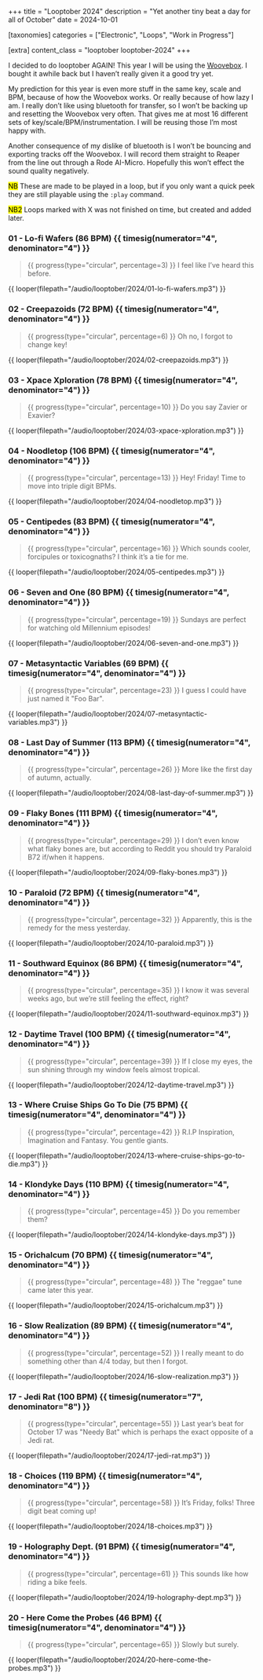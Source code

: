 +++
title = "Looptober 2024"
description = "Yet another tiny beat a day for all of October"
date = 2024-10-01

[taxonomies]
categories = ["Electronic", "Loops", "Work in Progress"]

[extra]
content_class = "looptober looptober-2024"
+++

I decided to do looptober AGAIN! This year I will be using the [Woovebox](https://www.woovebox.com/). I bought it awhile back but I haven’t really given it a good try yet.

My prediction for this year is even more stuff in the same key, scale and BPM, because of how the Woovebox works. Or really because of how lazy I am. I really don’t like using bluetooth for transfer, so I won’t be backing up and resetting the Woovebox very often. That gives me at most 16 different sets of key/scale/BPM/instrumentation. I will be reusing those I’m most happy with.

Another consequence of my dislike of bluetooth is I won’t be bouncing and exporting tracks off the Woovebox. I will record them straight to Reaper from the line out through a Rode AI-Micro. Hopefully this won’t effect the sound quality negatively.

<mark class="arrow">NB</mark> These are made to be played in a loop, but if you only want a quick peek they are still playable using the `:play` command.

<mark class="arrow">NB2</mark> Loops marked with X was not finished on time, but created and added later.

### 01 - Lo-fi Wafers (86 BPM) {{ timesig(numerator="4", denominator="4") }}

> {{ progress(type="circular", percentage=3) }}
> I feel like I’ve heard this before.

{{ looper(filepath="/audio/looptober/2024/01-lo-fi-wafers.mp3") }}

### 02 - Creepazoids (72 BPM) {{ timesig(numerator="4", denominator="4") }}

> {{ progress(type="circular", percentage=6) }}
> Oh no, I forgot to change key!

{{ looper(filepath="/audio/looptober/2024/02-creepazoids.mp3") }}

### 03 - Xpace Xploration (78 BPM) {{ timesig(numerator="4", denominator="4") }}

> {{ progress(type="circular", percentage=10) }}
> Do you say Zavier or Exavier?

{{ looper(filepath="/audio/looptober/2024/03-xpace-xploration.mp3") }}

### 04 - Noodletop (106 BPM) {{ timesig(numerator="4", denominator="4") }}

> {{ progress(type="circular", percentage=13) }}
> Hey! Friday! Time to move into triple digit BPMs.

{{ looper(filepath="/audio/looptober/2024/04-noodletop.mp3") }}

### 05 - Centipedes (83 BPM) {{ timesig(numerator="4", denominator="4") }}

> {{ progress(type="circular", percentage=16) }}
> Which sounds cooler, forcipules or toxicognaths? I think it’s a tie for me.

{{ looper(filepath="/audio/looptober/2024/05-centipedes.mp3") }}

### 06 - Seven and One (80 BPM) {{ timesig(numerator="4", denominator="4") }}

> {{ progress(type="circular", percentage=19) }}
> Sundays are perfect for watching old Millennium episodes!

{{ looper(filepath="/audio/looptober/2024/06-seven-and-one.mp3") }}

### 07 - Metasyntactic Variables (69 BPM) {{ timesig(numerator="4", denominator="4") }}

> {{ progress(type="circular", percentage=23) }}
> I guess I could have just named it "Foo Bar".

{{ looper(filepath="/audio/looptober/2024/07-metasyntactic-variables.mp3") }}

### 08 - Last Day of Summer (113 BPM) {{ timesig(numerator="4", denominator="4") }}

> {{ progress(type="circular", percentage=26) }}
> More like the first day of autumn, actually.

{{ looper(filepath="/audio/looptober/2024/08-last-day-of-summer.mp3") }}

### 09 - Flaky Bones (111 BPM) {{ timesig(numerator="4", denominator="4") }}

> {{ progress(type="circular", percentage=29) }}
> I don’t even know what flaky bones are, but according to Reddit you should try Paraloid B72 if/when it happens.

{{ looper(filepath="/audio/looptober/2024/09-flaky-bones.mp3") }}

### 10 - Paraloid (72 BPM) {{ timesig(numerator="4", denominator="4") }}

> {{ progress(type="circular", percentage=32) }}
> Apparently, this is the remedy for the mess yesterday.

{{ looper(filepath="/audio/looptober/2024/10-paraloid.mp3") }}

### 11 - Southward Equinox (86 BPM) {{ timesig(numerator="4", denominator="4") }}

> {{ progress(type="circular", percentage=35) }}
> I know it was several weeks ago, but we’re still feeling the effect, right?

{{ looper(filepath="/audio/looptober/2024/11-southward-equinox.mp3") }}

### 12 - Daytime Travel (100 BPM) {{ timesig(numerator="4", denominator="4") }}

> {{ progress(type="circular", percentage=39) }}
> If I close my eyes, the sun shining through my window feels almost tropical.

{{ looper(filepath="/audio/looptober/2024/12-daytime-travel.mp3") }}

### 13 - Where Cruise Ships Go To Die (75 BPM) {{ timesig(numerator="4", denominator="4") }}

> {{ progress(type="circular", percentage=42) }}
> R.I.P Inspiration, Imagination and Fantasy. You gentle giants.

{{ looper(filepath="/audio/looptober/2024/13-where-cruise-ships-go-to-die.mp3") }}

### 14 - Klondyke Days (110 BPM) {{ timesig(numerator="4", denominator="4") }}

> {{ progress(type="circular", percentage=45) }}
> Do you remember them?

{{ looper(filepath="/audio/looptober/2024/14-klondyke-days.mp3") }}

### 15 - Orichalcum (70 BPM) {{ timesig(numerator="4", denominator="4") }}

> {{ progress(type="circular", percentage=48) }}
> The "reggae" tune came later this year.

{{ looper(filepath="/audio/looptober/2024/15-orichalcum.mp3") }}

### 16 - Slow Realization (89 BPM) {{ timesig(numerator="4", denominator="4") }}

> {{ progress(type="circular", percentage=52) }}
> I really meant to do something other than 4/4 today, but then I forgot.

{{ looper(filepath="/audio/looptober/2024/16-slow-realization.mp3") }}

### 17 - Jedi Rat (100 BPM) {{ timesig(numerator="7", denominator="8") }}

> {{ progress(type="circular", percentage=55) }}
> Last year’s beat for October 17 was "Needy Bat" which is perhaps the exact opposite of a Jedi rat.

{{ looper(filepath="/audio/looptober/2024/17-jedi-rat.mp3") }}

### 18 - Choices (119 BPM) {{ timesig(numerator="4", denominator="4") }}

> {{ progress(type="circular", percentage=58) }}
> It’s Friday, folks! Three digit beat coming up!

{{ looper(filepath="/audio/looptober/2024/18-choices.mp3") }}

### 19 - Holography Dept. (91 BPM) {{ timesig(numerator="4", denominator="4") }}

> {{ progress(type="circular", percentage=61) }}
> This sounds like how riding a bike feels.

{{ looper(filepath="/audio/looptober/2024/19-holography-dept.mp3") }}

### 20 - Here Come the Probes (46 BPM) {{ timesig(numerator="4", denominator="4") }}

> {{ progress(type="circular", percentage=65) }}
> Slowly but surely.

{{ looper(filepath="/audio/looptober/2024/20-here-come-the-probes.mp3") }}
